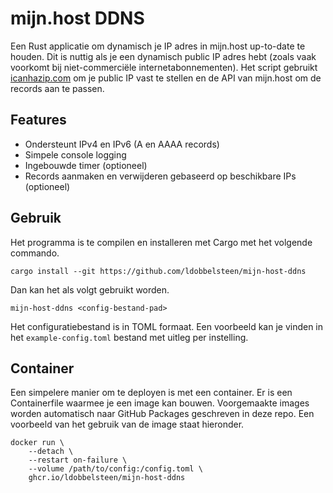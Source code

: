 # mijn.host DDNS

Een Rust applicatie om dynamisch je IP adres in mijn.host up-to-date te houden.
Dit is nuttig als je een dynamisch public IP adres hebt (zoals vaak voorkomt bij
niet-commerciële internetabonnementen). Het script gebruikt [icanhazip.com](https://icanhazip.com/)
om je public IP vast te stellen en de API van mijn.host om de records aan te passen.

## Features

- Ondersteunt IPv4 en IPv6 (A en AAAA records)
- Simpele console logging
- Ingebouwde timer (optioneel)
- Records aanmaken en verwijderen gebaseerd op beschikbare IPs (optioneel)

## Gebruik

Het programma is te compilen en installeren met Cargo met het volgende commando.

```
cargo install --git https://github.com/ldobbelsteen/mijn-host-ddns
```

Dan kan het als volgt gebruikt worden.

```
mijn-host-ddns <config-bestand-pad>
```

Het configuratiebestand is in TOML formaat. Een voorbeeld kan je vinden in het 
`example-config.toml` bestand met uitleg per instelling.

## Container

Een simpelere manier om te deployen is met een container. Er is een Containerfile
waarmee je een image kan bouwen. Voorgemaakte images worden automatisch naar GitHub
Packages geschreven in deze repo. Een voorbeeld van het gebruik van de image staat hieronder.

```
docker run \
    --detach \
    --restart on-failure \
    --volume /path/to/config:/config.toml \
    ghcr.io/ldobbelsteen/mijn-host-ddns
```
